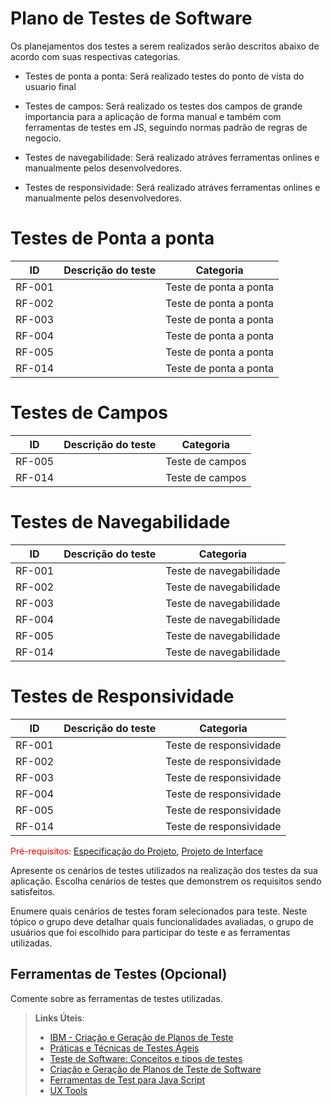 # Plano de Testes de Software

Os planejamentos dos testes a serem realizados serão descritos abaixo de acordo com suas respectivas categorias.

- Testes de ponta a ponta: Será realizado testes do ponto de vista do usuario final

- Testes de campos: Será realizado os testes dos campos de grande importancia para a aplicação de forma manual e também com ferramentas de testes em JS, seguindo normas padrão de regras de negocio.

- Testes de navegabilidade: Será realizado atráves ferramentas onlines e manualmente pelos desenvolvedores.

- Testes de responsividade: Será realizado atráves ferramentas onlines e manualmente pelos desenvolvedores.


# Testes de Ponta a ponta
|ID    | Descrição do teste  | Categoria |
|------|-----------------------------------------|----|
|RF-001|  | Teste de ponta a ponta | 
|RF-002|  | Teste de ponta a ponta | 
|RF-003|  | Teste de ponta a ponta | 
|RF-004|  | Teste de ponta a ponta | 
|RF-005|  | Teste de ponta a ponta | 
|RF-014|  | Teste de ponta a ponta | 

# Testes de Campos
ID    | Descrição do teste  | Categoria |
|------|-----------------------------------------|----|
|RF-005|  | Teste de campos | 
|RF-014|  | Teste de campos | 

# Testes de Navegabilidade
|ID    | Descrição do teste  | Categoria |
|------|-----------------------------------------|----|
|RF-001|  | Teste de navegabilidade | 
|RF-002|  | Teste de navegabilidade | 
|RF-003|  | Teste de navegabilidade | 
|RF-004|  | Teste de navegabilidade | 
|RF-005|  | Teste de navegabilidade | 
|RF-014|  | Teste de navegabilidade | 


# Testes de Responsividade
|ID    | Descrição do teste  | Categoria |
|------|-----------------------------------------|----|
|RF-001|  | Teste de responsividade | 
|RF-002|  | Teste de responsividade | 
|RF-003|  | Teste de responsividade | 
|RF-004|  | Teste de responsividade | 
|RF-005|  | Teste de responsividade | 
|RF-014|  | Teste de responsividade | 



<span style="color:red">Pré-requisitos: <a href="2-Especificação do Projeto.md"> Especificação do Projeto</a></span>, <a href="3-Projeto de Interface.md"> Projeto de Interface</a>

Apresente os cenários de testes utilizados na realização dos testes da sua aplicação. Escolha cenários de testes que demonstrem os requisitos sendo satisfeitos.

Enumere quais cenários de testes foram selecionados para teste. Neste tópico o grupo deve detalhar quais funcionalidades avaliadas, o grupo de usuários que foi escolhido para participar do teste e as ferramentas utilizadas.
 
## Ferramentas de Testes (Opcional)

Comente sobre as ferramentas de testes utilizadas.
 
> **Links Úteis**:
> - [IBM - Criação e Geração de Planos de Teste](https://www.ibm.com/developerworks/br/local/rational/criacao_geracao_planos_testes_software/index.html)
> - [Práticas e Técnicas de Testes Ágeis](http://assiste.serpro.gov.br/serproagil/Apresenta/slides.pdf)
> -  [Teste de Software: Conceitos e tipos de testes](https://blog.onedaytesting.com.br/teste-de-software/)
> - [Criação e Geração de Planos de Teste de Software](https://www.ibm.com/developerworks/br/local/rational/criacao_geracao_planos_testes_software/index.html)
> - [Ferramentas de Test para Java Script](https://geekflare.com/javascript-unit-testing/)
> - [UX Tools](https://uxdesign.cc/ux-user-research-and-user-testing-tools-2d339d379dc7)
